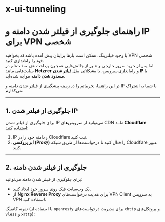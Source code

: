 # x-ui-tunneling
# راهنمای جلوگیری از فیلتر شدن دامنه و IP برای VPN شخصی

با وجود فیلترینگ، ممکن است بارها برایتان پیش آمده باشد که بخواهید VPN شخصی خود را راه‌اندازی کنید.  
اما پس از خرید سرور خارجی و عبور از چالش‌هایی همچون پرداخت هزینه، ثبت‌نام در سایت‌هایی مانند **Hetzner** و راه‌اندازی سرویس، با مشکلاتی مثل **فیلتر شدن IP** یا **مسدود شدن دامنه** مواجه شده‌اید.

در این راهنما، تجربیاتم را در زمینه پیشگیری از فیلتر شدن دامنه و IP با شما به اشتراک می‌گذارم.

---

## 1. جلوگیری از فیلتر شدن IP
برای جلوگیری از فیلتر شدن IP می‌توانید از سرویس‌های CDN مانند **Cloudflare** استفاده کنید:

1. IP و دامنه خود را در Cloudflare ثبت کنید.
2. **ابر پروکسی (Proxy)** را فعال کنید تا درخواست‌ها از طریق شبکه Cloudflare عبور کنند.

---

## 2. جلوگیری از فیلتر شدن دامنه
برای جلوگیری از فیلتر شدن دامنه می‌توانید:

- یک وب‌سایت فیک روی سرور خود ایجاد کنید.
- از **Nginx Reverse Proxy** برای هدایت درخواست‌های VPN Client به سرویس VPN استفاده کنید.

نمونه کانفیگ (با استفاده از `openresty` برای مدیریت درخواست‌های `xhttp` و پروتکل‌های `vless` و `xhttp`):

```

